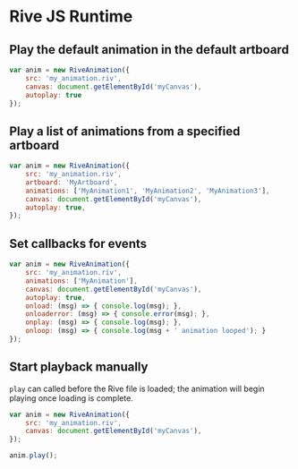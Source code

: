 # Rive JS Runtime

## Play the default animation in the default artboard

```js
var anim = new RiveAnimation({
    src: 'my_animation.riv',
    canvas: document.getElementById('myCanvas'),
    autoplay: true
});
```

## Play a list of animations from a specified artboard

```js
var anim = new RiveAnimation({
    src: 'my_animation.riv',
    artboard: 'MyArtboard',
    animations: ['MyAnimation1', 'MyAnimation2', 'MyAnimation3'],
    canvas: document.getElementById('myCanvas'),
    autoplay: true,
});
```

## Set callbacks for events

```js
var anim = new RiveAnimation({
    src: 'my_animation.riv',
    animations: ['MyAnimation'],
    canvas: document.getElementById('myCanvas'),
    autoplay: true,
    onload: (msg) => { console.log(msg); },
    onloaderror: (msg) => { console.error(msg); },
    onplay: (msg) => { console.log(msg); },
    onloop: (msg) => { console.log(msg + ' animation looped'); }
});
```

## Start playback manually

```play``` can called before the Rive file is loaded; the animation
will begin playing once loading is complete.

```js
var anim = new RiveAnimation({
    src: 'my_animation.riv',
    canvas: document.getElementById('myCanvas'),
});

anim.play();
```